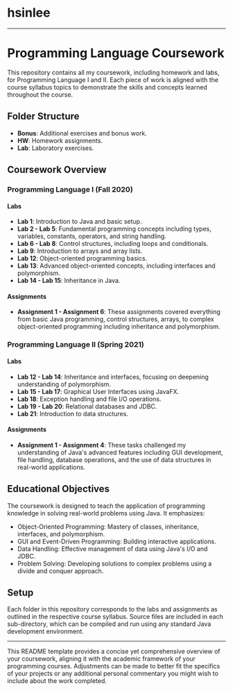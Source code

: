 # hsinlee

---

# Programming Language Coursework

This repository contains all my coursework, including homework and labs, for Programming Language I and II. Each piece of work is aligned with the course syllabus topics to demonstrate the skills and concepts learned throughout the course.

## Folder Structure

- **Bonus**: Additional exercises and bonus work.
- **HW**: Homework assignments.
- **Lab**: Laboratory exercises.

## Coursework Overview

### Programming Language I (Fall 2020)

#### Labs
- **Lab 1**: Introduction to Java and basic setup.
- **Lab 2 - Lab 5**: Fundamental programming concepts including types, variables, constants, operators, and string handling.
- **Lab 6 - Lab 8**: Control structures, including loops and conditionals.
- **Lab 9**: Introduction to arrays and array lists.
- **Lab 12**: Object-oriented programming basics.
- **Lab 13**: Advanced object-oriented concepts, including interfaces and polymorphism.
- **Lab 14 - Lab 15**: Inheritance in Java.

#### Assignments
- **Assignment 1 - Assignment 6**: These assignments covered everything from basic Java programming, control structures, arrays, to complex object-oriented programming including inheritance and polymorphism.

### Programming Language II (Spring 2021)

#### Labs
- **Lab 12 - Lab 14**: Inheritance and interfaces, focusing on deepening understanding of polymorphism.
- **Lab 15 - Lab 17**: Graphical User Interfaces using JavaFX.
- **Lab 18**: Exception handling and file I/O operations.
- **Lab 19 - Lab 20**: Relational databases and JDBC.
- **Lab 21**: Introduction to data structures.

#### Assignments
- **Assignment 1 - Assignment 4**: These tasks challenged my understanding of Java's advanced features including GUI development, file handling, database operations, and the use of data structures in real-world applications.

## Educational Objectives

The coursework is designed to teach the application of programming knowledge in solving real-world problems using Java. It emphasizes:
- Object-Oriented Programming: Mastery of classes, inheritance, interfaces, and polymorphism.
- GUI and Event-Driven Programming: Building interactive applications.
- Data Handling: Effective management of data using Java's I/O and JDBC.
- Problem Solving: Developing solutions to complex problems using a divide and conquer approach.

## Setup

Each folder in this repository corresponds to the labs and assignments as outlined in the respective course syllabus. Source files are included in each sub-directory, which can be compiled and run using any standard Java development environment.

---

This README template provides a concise yet comprehensive overview of your coursework, aligning it with the academic framework of your programming courses. Adjustments can be made to better fit the specifics of your projects or any additional personal commentary you might wish to include about the work completed.
